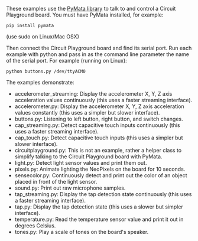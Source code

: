 These examples use the [PyMata library](https://github.com/MrYsLab/PyMata) to
talk to and control a Circuit Playground board.  You must have PyMata installed,
for example:

    pip install pymata

(use sudo on Linux/Mac OSX)

Then connect the Circuit Playground board and find its serial port.  Run each
example with python and pass in as the command line parameter the name of the
serial port.  For example (running on Linux):

    python buttons.py /dev/ttyACM0

The examples demonstrate:
-   accelerometer_streaming: Display the accelerometer X, Y, Z axis acceleration
    values continuously (this uses a faster streaming interface).
-   accelerometer.py: Display the accelerometer X, Y, Z axis acceleration values
    constantly (this uses a simpler but slower interface).
-   buttons.py: Listening to left button, right button, and switch changes.
-   cap_streaming.py: Detect capacitive touch inputs continuously (this uses a
    faster streaming interface).
-   cap_touch.py: Detect capacitive touch inputs (this uses a simpler but slower
    interface).
-   circuitplayground.py: This is not an example, rather a helper class to simplify
    talking to the Circuit Playground board with PyMata.
-   light.py: Detect light sensor values and print them out.
-   pixels.py: Animate lighting the NeoPixels on the board for 10 seconds.
-   sensecolor.py: Continuously detect and print out the color of an object placed
    in front of the light sensor.
-   sound.py: Print out raw microphone samples.
-   tap_streaming.py: Display the tap detection state continuously (this uses a
    faster streaming interface).
-   tap.py: Display the tap detection state (this uses a slower but simpler interface).
-   temperature.py: Read the temperature sensor value and print it out in degrees Celsius.
-   tones.py: Play a scale of tones on the board's speaker.
